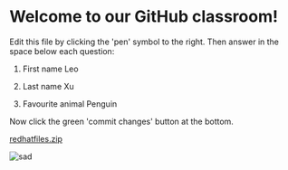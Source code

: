 

# Welcome to our GitHub classroom!

Edit this file by clicking the 'pen' symbol to the right.
Then answer in the space below each question:

1. First name
Leo

2. Last name
Xu

3. Favourite animal
Penguin


Now click the green 'commit changes' button at the bottom.

[redhatfiles.zip](https://github.com/yrdsb-peths/first-github-assignment-LeoX88886/files/8232975/redhatfiles.zip)

![sad](https://user-images.githubusercontent.com/101126520/157892190-21cf824a-cf2c-4612-ad29-07bd5d25f54d.jpg)
